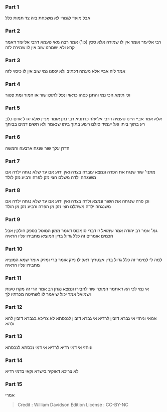 
### Part 1
אבל מועד לגמרי לא משכחת ביה צד תמות כלל

### Part 2
רבי אליעזר אומר אין לו שמירה אלא סכין (כו׳) אמר רבה מאי טעמא דרבי אליעזר דאמר קרא ולא ישמרנו שוב אין לו שמירה לזה

### Part 3
אמר ליה אביי אלא מעתה דכתיב ולא יכסנו נמי שוב אין לו כיסוי לזה

### Part 4
וכי תימא הכי נמי והתנן כסהו כראוי ונפל לתוכו שור או חמור ומת פטור

### Part 5
אלא אמר אביי היינו טעמיה דרבי אליעזר כדתניא רבי נתן אומר מניין שלא יגדל אדם כלב רע בתוך ביתו ואל יעמיד סולם רעוע בתוך ביתו שנאמר ולא תשים דמים בביתך

### Part 6
הדרן עלך שור שנגח ארבעה וחמשה

### Part 7
מתני׳ שור שנגח את הפרה ונמצא עוברה בצדה ואין ידוע אם עד שלא נגחה ילדה אם משנגחה ילדה משלם חצי נזק לפרה ורביע נזק לולד

### Part 8
וכן פרה שנגחה את השור ונמצא ולדה בצדה ואין ידוע אם עד שלא נגחה ילדה אם משנגחה ילדה משתלם חצי נזק מן הפרה ורביע נזק מן הולד

### Part 9
גמ׳ אמר רב יהודה אמר שמואל זו דברי סומכוס דאמר ממון המוטל בספק חולקין אבל חכמים אומרים זה כלל גדול בדין המוציא מחבירו עליו הראיה

### Part 10
למה לי למימר זה כלל גדול בדין אצטריך דאפילו ניזק אומר ברי ומזיק אומר שמא המוציא מחבירו עליו הראיה

### Part 11
אי נמי לכי הא דאתמר המוכר שור לחבירו ונמצא נגחן רב אמר הרי זה מקח טעות ושמואל אמר יכול שיאמר לו לשחיטה מכרתיו לך

### Part 12
אמאי וניחזי אי גברא דזבין לרדיא אי גברא דזבין לנכסתא לא צריכא בגברא דזבין להא ולהא

### Part 13
וניחזי אי דמי רדיא לרדיא אי דמי נכסתא לנכסתא

### Part 14
לא צריכא דאוקיר בישרא וקאי בדמי רדיא

### Part 15
אמרי

>Credit : William Davidson Edition
>License : CC-BY-NC